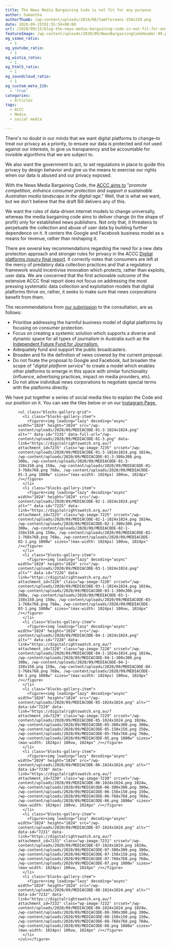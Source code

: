 ```yaml
---
title: The News Media Bargaining Code is not fit for any purpose
author: Samantha
authorThumb: /wp-content/uploads/2019/08/SamFloreani-150x150.png
date: 2020-09-15T01:55:59+00:00
url: /2020/09/15/blog-the-news-media-bargaining-code-is-not-fit-for-any-purpose/
featureImage: /wp-content/uploads/2020/09/NewsBargainingCodeHeader-09.png
eg_vimeo_ratio:
  - 1
eg_youtube_ratio:
  - 1
eg_wistia_ratio:
  - 1
eg_html5_ratio:
  - 1
eg_soundcloud_ratio:
  - 1
eg_custom_meta_216:
  - 'true'
categories:
  - Articles
tags:
  - ACCC
  - Media
  - social media

---
```

There's no doubt in our minds that we want digital platforms to change–to treat our privacy as a priority, to ensure our data is protected and not used against our interests, to give us transparency and be accountable for invisible algorithms that we are subject to.

We also want the government to act, to set regulations in place to guide this privacy by design behavior and give us the means to exercise our rights when our data is abused and our privacy exposed.

With the News Media Bargaining Code, the [ACCC aims to][1] "_promote competition, enhance consumer protection and support a sustainable Australian media landscape in the digital age_." Well, that is what we want, but we don't believe that the draft Bill delivers any of this.

We want the rules of data-driven internet models to change universally, whereas the media bargaining code aims to deliver change (in the shape of profit) only for established news publishers. Not only that, it threatens to perpetuate the collection and abuse of user data by building further dependence on it. It centers the Google and Facebook business model as a means for revenue, rather than reshaping it.

There are several key recommendations regarding the need for a new data protection approach and stronger rules for privacy in the ACCC [Digital platforms inquiry final report][2]. It correctly notes that consumers are left at the mercy of predatory data collection practices and that a regulatory framework would incentivise innovation which protects, rather than exploits, user data. We are concerned that the first actionable outcome of the extensive ACCC final report does not focus on addressing the most pressing systematic data collection and exploitation models that digital platforms thrive on, rather, it seeks to make sure that news corporations benefit from them.

The recommendations from [our submission][3] to the consultation, are as follows:

  * Prioritise addressing the harmful business model of digital platforms by focusing on consumer protection.
  * Focus on creating a systemic solution which supports a diverse and dynamic space for all types of journalism in Australia such as the [Independent Future Fund for Journalism.][4]
  * Adequately fund and support the public broadcasters.
  * Broaden and fix the definition of news covered by the current proposal.
  * Do not fixate the proposal to Google and Facebook, but broaden the scope of "_digital platform service_" to create a model which enables other platforms to emerge in this space with similar functionality (influence, advertising practices, impact on media providers, etc).
  * Do not allow individual news corporations to negotiate special terms with the platforms directly.

We have put together a series of social media tiles to explain the Code and our position on it. You can see the tiles below or on our [Instagram Page.][5]

<div class="wp-block-group">
  <div class="wp-block-group__inner-container is-layout-flow wp-block-group-is-layout-flow">
    <figure class="wp-block-gallery columns-3 is-cropped wp-block-gallery-4 is-layout-flex wp-block-gallery-is-layout-flex">

    <ul class="blocks-gallery-grid">
      <li class="blocks-gallery-item">
        <figure><img loading="lazy" decoding="async" width="1024" height="1024" src="/wp-content/uploads/2020/09/MEDIACODE-01-3-1024x1024.png" alt="" data-id="7235" data-full-url="/wp-content/uploads/2020/09/MEDIACODE-01-3.png" data-link="https://digitalrightswatch.org.au/?attachment_id=7235" class="wp-image-7235" srcset="/wp-content/uploads/2020/09/MEDIACODE-01-3-1024x1024.png 1024w, /wp-content/uploads/2020/09/MEDIACODE-01-3-300x300.png 300w, /wp-content/uploads/2020/09/MEDIACODE-01-3-150x150.png 150w, /wp-content/uploads/2020/09/MEDIACODE-01-3-768x768.png 768w, /wp-content/uploads/2020/09/MEDIACODE-01-3.png 1080w" sizes="(max-width: 1024px) 100vw, 1024px" /></figure>
      </li>
      <li class="blocks-gallery-item">
        <figure><img loading="lazy" decoding="async" width="1024" height="1024" src="/wp-content/uploads/2020/09/MEDIACODE-02-1-1024x1024.png" alt="" data-id="7225" data-link="https://digitalrightswatch.org.au/?attachment_id=7225" class="wp-image-7225" srcset="/wp-content/uploads/2020/09/MEDIACODE-02-1-1024x1024.png 1024w, /wp-content/uploads/2020/09/MEDIACODE-02-1-300x300.png 300w, /wp-content/uploads/2020/09/MEDIACODE-02-1-150x150.png 150w, /wp-content/uploads/2020/09/MEDIACODE-02-1-768x768.png 768w, /wp-content/uploads/2020/09/MEDIACODE-02-1.png 1080w" sizes="(max-width: 1024px) 100vw, 1024px" /></figure>
      </li>
      <li class="blocks-gallery-item">
        <figure><img loading="lazy" decoding="async" width="1024" height="1024" src="/wp-content/uploads/2020/09/MEDIACODE-03-1-1024x1024.png" alt="" data-id="7226" data-link="https://digitalrightswatch.org.au/?attachment_id=7226" class="wp-image-7226" srcset="/wp-content/uploads/2020/09/MEDIACODE-03-1-1024x1024.png 1024w, /wp-content/uploads/2020/09/MEDIACODE-03-1-300x300.png 300w, /wp-content/uploads/2020/09/MEDIACODE-03-1-150x150.png 150w, /wp-content/uploads/2020/09/MEDIACODE-03-1-768x768.png 768w, /wp-content/uploads/2020/09/MEDIACODE-03-1.png 1080w" sizes="(max-width: 1024px) 100vw, 1024px" /></figure>
      </li>
      <li class="blocks-gallery-item">
        <figure><img loading="lazy" decoding="async" width="1024" height="1024" src="/wp-content/uploads/2020/09/MEDIACODE-04-1-1024x1024.png" alt="" data-id="7228" data-link="https://digitalrightswatch.org.au/?attachment_id=7228" class="wp-image-7228" srcset="/wp-content/uploads/2020/09/MEDIACODE-04-1-1024x1024.png 1024w, /wp-content/uploads/2020/09/MEDIACODE-04-1-300x300.png 300w, /wp-content/uploads/2020/09/MEDIACODE-04-1-150x150.png 150w, /wp-content/uploads/2020/09/MEDIACODE-04-1-768x768.png 768w, /wp-content/uploads/2020/09/MEDIACODE-04-1.png 1080w" sizes="(max-width: 1024px) 100vw, 1024px" /></figure>
      </li>
      <li class="blocks-gallery-item">
        <figure><img loading="lazy" decoding="async" width="1024" height="1024" src="/wp-content/uploads/2020/09/MEDIACODE-05-1024x1024.png" alt="" data-id="7229" data-link="https://digitalrightswatch.org.au/?attachment_id=7229" class="wp-image-7229" srcset="/wp-content/uploads/2020/09/MEDIACODE-05-1024x1024.png 1024w, /wp-content/uploads/2020/09/MEDIACODE-05-300x300.png 300w, /wp-content/uploads/2020/09/MEDIACODE-05-150x150.png 150w, /wp-content/uploads/2020/09/MEDIACODE-05-768x768.png 768w, /wp-content/uploads/2020/09/MEDIACODE-05.png 1080w" sizes="(max-width: 1024px) 100vw, 1024px" /></figure>
      </li>
      <li class="blocks-gallery-item">
        <figure><img loading="lazy" decoding="async" width="1024" height="1024" src="/wp-content/uploads/2020/09/MEDIACODE-06-1024x1024.png" alt="" data-id="7230" data-link="https://digitalrightswatch.org.au/?attachment_id=7230" class="wp-image-7230" srcset="/wp-content/uploads/2020/09/MEDIACODE-06-1024x1024.png 1024w, /wp-content/uploads/2020/09/MEDIACODE-06-300x300.png 300w, /wp-content/uploads/2020/09/MEDIACODE-06-150x150.png 150w, /wp-content/uploads/2020/09/MEDIACODE-06-768x768.png 768w, /wp-content/uploads/2020/09/MEDIACODE-06.png 1080w" sizes="(max-width: 1024px) 100vw, 1024px" /></figure>
      </li>
      <li class="blocks-gallery-item">
        <figure><img loading="lazy" decoding="async" width="1024" height="1024" src="/wp-content/uploads/2020/09/MEDIACODE-07-1024x1024.png" alt="" data-id="7231" data-link="https://digitalrightswatch.org.au/?attachment_id=7231" class="wp-image-7231" srcset="/wp-content/uploads/2020/09/MEDIACODE-07-1024x1024.png 1024w, /wp-content/uploads/2020/09/MEDIACODE-07-300x300.png 300w, /wp-content/uploads/2020/09/MEDIACODE-07-150x150.png 150w, /wp-content/uploads/2020/09/MEDIACODE-07-768x768.png 768w, /wp-content/uploads/2020/09/MEDIACODE-07.png 1080w" sizes="(max-width: 1024px) 100vw, 1024px" /></figure>
      </li>
      <li class="blocks-gallery-item">
        <figure><img loading="lazy" decoding="async" width="1024" height="1024" src="/wp-content/uploads/2020/09/MEDIACODE-08-1024x1024.png" alt="" data-id="7232" data-link="https://digitalrightswatch.org.au/?attachment_id=7232" class="wp-image-7232" srcset="/wp-content/uploads/2020/09/MEDIACODE-08-1024x1024.png 1024w, /wp-content/uploads/2020/09/MEDIACODE-08-300x300.png 300w, /wp-content/uploads/2020/09/MEDIACODE-08-150x150.png 150w, /wp-content/uploads/2020/09/MEDIACODE-08-768x768.png 768w, /wp-content/uploads/2020/09/MEDIACODE-08.png 1080w" sizes="(max-width: 1024px) 100vw, 1024px" /></figure>
      </li>
    </ul></figure>
  </div>
</div>

 [1]: https://www.accc.gov.au/focus-areas/digital-platforms/news-media-bargaining-code/draft-legislation
 [2]: https://www.accc.gov.au/publications/digital-platforms-inquiry-final-report
 [3]: https://digitalrightswatch.org.au/2020/09/02/submission-news-media-and-digital-platforms-mandatory-bargaining-code/
 [4]: https://www.accc.gov.au/system/files/Andrew%20Jaspan%20%28March%202019%29.pdf
 [5]: https://www.instagram.com/p/CE22Dckj3dY/

